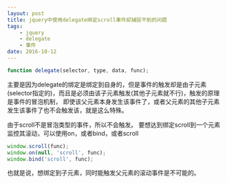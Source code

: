 ```yaml
---
layout: post
title: jquery中使用delegate绑定scroll事件却捕捉不到的问题
tags: 
    - jquery
    - delegate
    - 事件
date: 2016-10-12
---
```


```javascript
function delegate(selector, type, data, func);
```

主要是因为delegate的绑定是绑定到自身的，但是事件的触发却是由子元素(selector指定的)，而且是必须由该子元素触发(其他子元素就不行)，触发的原理是事件的冒泡机制，
即使该父元素本身发生该事件了，或者父元素的其他子元素发生该事件了也不会触发该，就是这么特殊。

由于scroll不是冒泡类型的事件，所以不会触发。
要想达到绑定scroll到一个元素监控其滚动，可以使用on，或者bind，或者scroll

```javascript
window.scroll(func);
window.on(null, 'scroll', func);
window.bind('scroll', func);
```

也就是说，想绑定到子元素，同时能触发父元素的滚动事件是不可能的。